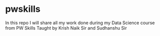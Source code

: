 # pwskills
In this repo I will share all my work done during my Data Science course from PW Skills Taught by Krish Naik Sir and Sudhanshu Sir 
